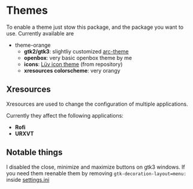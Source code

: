 Themes
===
To enable a theme just stow this package, and the package you want to use. Currently available are

- theme-orange
  - **gtk2/gtk3**: slightliy customized [arc-theme](https://github.com/horst3180/arc-theme)
  - **openbox**: very basic openbox theme by me
  - **icons**: [Lüv icon theme](https://github.com/Nitrux/luv-icon-theme) (from repository)
  - **xresources colorscheme**: very orangy
## Xresources

Xresources are used to change the configuration of multiple applications.

Currently they affect the following applications:

- **Rofi**
- **URXVT**

## Notable things

I disabled the close, minimize and maximize buttons on gtk3 windows. If you need them reenable them by removing `gtk-decoration-layout=menu:` inside [settings.ini](./.config/gtk-3.0/settings.ini)